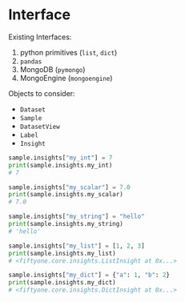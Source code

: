 # Interface

Existing Interfaces:

1. python primitives (`list`, `dict`)
2. `pandas`
3. MongoDB (`pymongo`)
4. MongoEngine (`mongoengine`)

Objects to consider:

-   `Dataset`
-   `Sample`
-   `DatasetView`
-   `Label`
-   `Insight`

```python
sample.insights["my_int"] = 7
print(sample.insights.my_int)
# 7

sample.insights["my_scalar"] = 7.0
print(sample.insights.my_scalar)
# 7.0

sample.insights["my_string"] = "hello"
print(sample.insights.my_string)
# 'hello'

sample.insights["my_list"] = [1, 2, 3]
print(sample.insights.my_list)
# <fiftyone.core.insights.ListInsight at 0x...>

sample.insights["my_dict"] = {"a": 1, "b": 2}
print(sample.insights.my_dict)
# <fiftyone.core.insights.DictInsight at 0x...>
```
